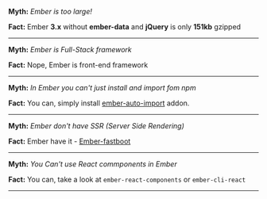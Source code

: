 
__Myth:__ _Ember is too large!_

__Fact:__  Ember __3.x__ without __ember-data__ and __jQuery__ is only __151kb__ gzipped

---

__Myth:__ _Ember is Full-Stack framework_

__Fact:__  Nope, Ember is front-end framework

---

__Myth:__ _In Ember you can't just install and import fom npm_

__Fact:__  You can, simply install [ember-auto-import](https://github.com/ef4/ember-auto-import) addon.

---

__Myth:__ _Ember don't have SSR (Server Side Rendering)_

__Fact:__  Ember have it - [Ember-fastboot](https://www.ember-fastboot.com/)

---

__Myth:__ _You Can't use React commponents in Ember_

__Fact:__  You can, take a look at `ember-react-components` or `ember-cli-react`

---
